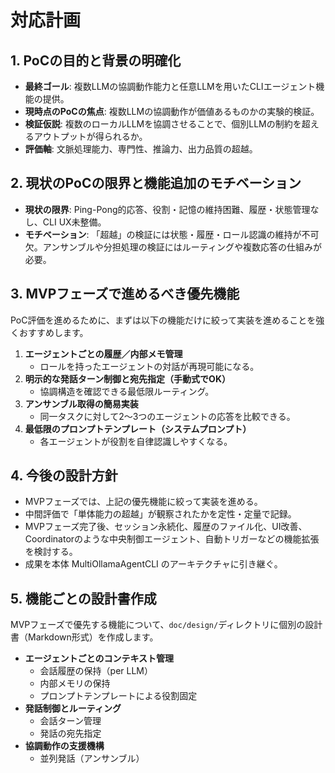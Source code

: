 # 対応計画

## 1. PoCの目的と背景の明確化

- **最終ゴール**: 複数LLMの協調動作能力と任意LLMを用いたCLIエージェント機能の提供。
- **現時点のPoCの焦点**: 複数LLMの協調動作が価値あるものかの実験的検証。
- **検証仮説**: 複数のローカルLLMを協調させることで、個別LLMの制約を超えるアウトプットが得られるか。
- **評価軸**: 文脈処理能力、専門性、推論力、出力品質の超越。

## 2. 現状のPoCの限界と機能追加のモチベーション

- **現状の限界**: Ping-Pong的応答、役割・記憶の維持困難、履歴・状態管理なし、CLI UX未整備。
- **モチベーション**: 「超越」の検証には状態・履歴・ロール認識の維持が不可欠。アンサンブルや分担処理の検証にはルーティングや複数応答の仕組みが必要。

## 3. MVPフェーズで進めるべき優先機能

PoC評価を進めるために、まずは以下の機能だけに絞って実装を進めることを強くおすすめします。

1.  **エージェントごとの履歴／内部メモ管理**
    *   ロールを持ったエージェントの対話が再現可能になる。
2.  **明示的な発話ターン制御と宛先指定（手動式でOK）**
    *   協調構造を確認できる最低限ルーティング。
3.  **アンサンブル取得の簡易実装**
    *   同一タスクに対して2～3つのエージェントの応答を比較できる。
4.  **最低限のプロンプトテンプレート（システムプロンプト）**
    *   各エージェントが役割を自律認識しやすくなる。

## 4. 今後の設計方針

-   MVPフェーズでは、上記の優先機能に絞って実装を進める。
-   中間評価で「単体能力の超越」が観察されたかを定性・定量で記録。
-   MVPフェーズ完了後、セッション永続化、履歴のファイル化、UI改善、Coordinatorのような中央制御エージェント、自動トリガーなどの機能拡張を検討する。
-   成果を本体 MultiOllamaAgentCLI のアーキテクチャに引き継ぐ。

## 5. 機能ごとの設計書作成

MVPフェーズで優先する機能について、`doc/design/`ディレクトリに個別の設計書（Markdown形式）を作成します。

-   **エージェントごとのコンテキスト管理**
    -   会話履歴の保持（per LLM）
    -   内部メモリの保持
    -   プロンプトテンプレートによる役割固定
-   **発話制御とルーティング**
    -   会話ターン管理
    -   発話の宛先指定
-   **協調動作の支援機構**
    -   並列発話（アンサンブル）

